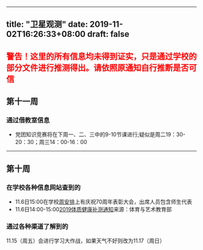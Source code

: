  ---
title: "卫星观测"
date: 2019-11-02T16:26:33+08:00
draft: false
---
<h2 style="color:red">警告！这里的所有信息均未得到证实，只是通过学校的部分文件进行推测得出。请依照原通知自行推断是否可信</h2>

## 第十一周
### 通过借教室信息
- 党团知识竞赛将在下周一、二、三中的9-10节课进行;疑似是周二19：30-20：30；周三14：00-16：00
---
## 第十周
### 在学校各种信息网站查到的
- 11.6日15:00在学校[周安排](http://www.btbu.edu.cn/xysh/bgxx1/hyap/159151.htm)上有庆祝70周年表彰大会，出席人员包含师生代表
- 11.6日14:00-15:00[2019体质健康补测通知](http://sports.btbu.edu.cn/tzgg/158924.htm)来源：体育与艺术教育部
### 通过各种渠道了解到的
11.15（周五）会进行学习大作战，如果天气不好则改为11.17（周日）